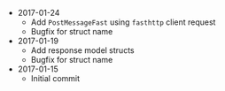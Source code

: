 - 2017-01-24
  - Add `PostMessageFast` using `fasthttp` client request
  - Bugfix for struct name
- 2017-01-19
  - Add response model structs
  - Bugfix for struct name
- 2017-01-15
  - Initial commit
